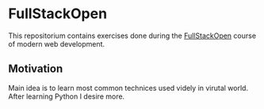 # FullStackOpen

This repositorium contains exercises done during the [FullStackOpen](http://fullstackopen.com/en) course of modern web development.

## Motivation

Main idea is to learn most common technices used videly in virutal world.
After learning Python I desire more.

